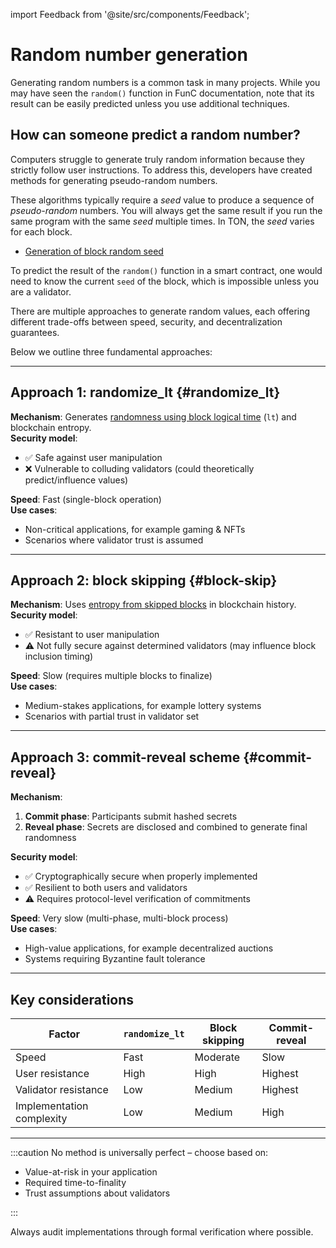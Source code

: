 import Feedback from '@site/src/components/Feedback';

# Random number generation

Generating random numbers is a common task in many projects. While you may have seen the `random()` function in FunC documentation, note that its result can be easily predicted unless you use additional techniques.

## How can someone predict a random number?

Computers struggle to generate truly random information because they strictly follow user instructions. To address this, developers have created methods for generating pseudo-random numbers.

These algorithms typically require a _seed_ value to produce a sequence of _pseudo-random_ numbers. You will always get the same result if you run the same program with the same _seed_ multiple times. In TON, the _seed_ varies for each block.

- [Generation of block random seed](/v3/guidelines/smart-contracts/security/random)

To predict the result of the `random()` function in a smart contract, one would need to know the current `seed` of the block, which is impossible unless you are a validator.

There are multiple approaches to generate random values, each offering different trade-offs between speed, security, and decentralization guarantees.

Below we outline three fundamental approaches:

---

## Approach 1: randomize_lt {#randomize_lt}

**Mechanism**: Generates [randomness using block logical time](https://docs.ton.org/v3/guidelines/smart-contracts/security/ton-hack-challenge-1/#4-lottery) (`lt`) and blockchain entropy.  
**Security model**:

- ✅ Safe against user manipulation
- ❌ Vulnerable to colluding validators (could theoretically predict/influence values)

**Speed**: Fast (single-block operation)  
**Use cases**:

- Non-critical applications, for example gaming & NFTs
- Scenarios where validator trust is assumed

---

## Approach 2: block skipping {#block-skip}

**Mechanism**: Uses [entropy from skipped blocks](https://github.com/puppycats/ton-random?tab=readme-ov-file#ton-random) in blockchain history.  
**Security model**:

- ✅ Resistant to user manipulation
- ⚠️ Not fully secure against determined validators (may influence block inclusion timing)

**Speed**: Slow (requires multiple blocks to finalize)  
**Use cases**:

- Medium-stakes applications, for example lottery systems
- Scenarios with partial trust in validator set

---

## Approach 3: commit-reveal scheme {#commit-reveal}

**Mechanism**:

1. **Commit phase**: Participants submit hashed secrets
2. **Reveal phase**: Secrets are disclosed and combined to generate final randomness

**Security model**:

- ✅ Cryptographically secure when properly implemented
- ✅ Resilient to both users and validators
- ⚠️ Requires protocol-level verification of commitments

**Speed**: Very slow (multi-phase, multi-block process)  
**Use cases**:

- High-value applications, for example decentralized auctions
- Systems requiring Byzantine fault tolerance

---

## Key considerations

| Factor                    | `randomize_lt` | Block skipping | Commit-reveal |
| ------------------------- | -------------- | -------------- | ------------- |
| Speed                     | Fast           | Moderate       | Slow          |
| User resistance           | High           | High           | Highest       |
| Validator resistance      | Low            | Medium         | Highest       |
| Implementation complexity | Low            | Medium         | High          |

---

:::caution
No method is universally perfect – choose based on:

- Value-at-risk in your application
- Required time-to-finality
- Trust assumptions about validators

:::


Always audit implementations through formal verification where possible.

<Feedback />
